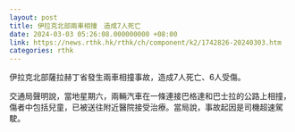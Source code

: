 ```yaml
---
layout: post
title: 伊拉克北部兩車相撞　造成7人死亡
date: 2024-03-03 05:26:08.000000000 +08:00
link: https://news.rthk.hk/rthk/ch/component/k2/1742826-20240303.htm
categories: rthk
---
```


伊拉克北部薩拉赫丁省發生兩車相撞事故，造成7人死亡、6人受傷。

交通局聲明說，當地星期六，兩輛汽車在一條連接巴格達和巴士拉的公路上相撞，傷者中包括兒童，已被送往附近醫院接受治療。當局說，事故起因是司機超速駕駛。
